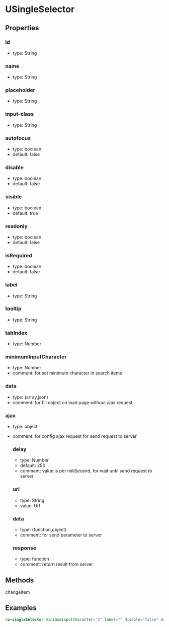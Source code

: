 # USingleSelector

## Properties

### id
* type: String

### name
* type: String

### placeholder
* type: String

### input-class
* type: String

### autofocus
* type: boolean
* default: false

### disable
* type: boolean
* default: false

### visible
* type: boolean
* default: true

### readonly
* type: boolean
* default: false

### isRequired
* type: boolean
* default: false

### label
* type: String

### tooltip
* type: String

### tabIndex
* type: Number

### minimumInputCharacter
* type: Number
* comment: for set minimum character in search items

### data
* type: (array,json)
* comment: for fill object on load page without ajax request

### ajax 
* type: object
* comment: for config ajax request for send request to server
    
    ### delay
    * type: Number
    * default: 250
    * comment: value is per miliSecend, for wait until send request to server

    ### url
    * type: String
    * value: Url
    
    ### data
    * type: (function,object)
    * comment: for send parameter to server
    
    ### response
    * type: function
    * comment: return result from server

## Methods
changeItem

## Examples
```html
<u-singleSelector minimumInputCharacter="2" label="" disable="false" data="data" @changeItem="" />
```

